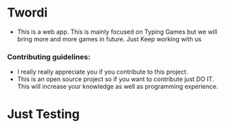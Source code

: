 # Twordi
* This is a web app. This is mainly focused on Typing Games but we will bring more and more games in future. Just Keep working with us
### Contributing guidelines:
* I really really appreciate you if you contribute to this project.
* This is an open source project so if you want to contribute just DO IT. This will increase your knowledge as well as programming experience.


# Just Testing

